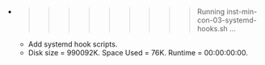 * >>>>>>>>> Running inst-min-con-03-systemd-hooks.sh ...
  * Add systemd hook scripts.
  * Disk size = 990092K. Space Used = 76K. Runtime = 00:00:00:00.
